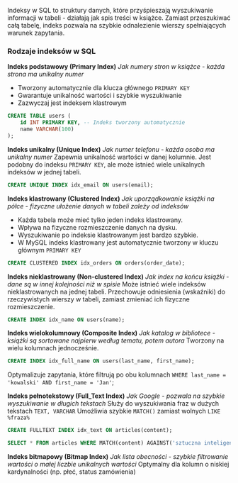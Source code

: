 Indeksy w SQL to struktury danych, które przyśpieszają wyszukiwanie informacji w tabeli - działają jak spis treści w książce.
Zamiast przeszukiwać całą tabelę, indeks pozwala na szybkie odnalezienie wierszy spełniających warunek zapytania.

### Rodzaje indeksów w SQL

**Indeks podstawowy (Primary Index)**
*Jak numery stron w książce - każda strona ma unikalny numer*
- Tworzony automatycznie dla klucza głównego `PRIMARY KEY`
- Gwarantuje unikalność wartości i szybkie wyszukiwanie
- Zazwyczaj jest indeksem klastrowym
```sql
CREATE TABLE users (
	id INT PRIMARY KEY, -- Indeks tworzony automatycznie
	name VARCHAR(100)
);
```

**Indeks unikalny (Unique Index)**
*Jak numer telefonu - każda osoba ma unikalny numer*
Zapewnia unikalność wartości w danej kolumnie.
Jest podobny do indeksu `PRIMARY KEY`, ale może istnieć wiele unikalnych indeksów w jednej tabeli.
```sql
CREATE UNIQUE INDEX idx_email ON users(email);
```

**Indeks klastrowany (Clustered Index)**
*Jak uporządkowanie książki na półce - fizyczne ułożenie danych w tabeli zależy od indeksów*
- Każda tabela może mieć tylko jeden indeks klastrowany.
- Wpływa na fizyczne rozmieszczenie danych na dysku.
- Wyszukiwanie po indeksie klastrowanym jest bardzo szybkie.
- W MySQL indeks klastrowany jest automatycznie tworzony w kluczu głównym `PRIMARY KEY`
```sql
CREATE CLUSTERED INDEX idx_orders ON orders(order_date);
```

**Indeks nieklastrowany (Non-clustered Index)**
*Jak index na końcu książki - dane są w innej kolejności niż w spisie*
Może istnieć wiele indeksów nieklastrowanych na jednej tabeli.
Przechowuje odniesienia (wskaźniki) do rzeczywistych wierszy w tabeli, zamiast zmieniać ich fizyczne rozmieszczenie.
```sql
CREATE INDEX idx_name ON users(name);
```

**Indeks wielokolumnowy (Composite Index)**
*Jak katalog w bibliotece - książki są sortowane najpierw według tematu, potem autora*
Tworzony na wielu kolumnach jednocześnie.
```sql
CREATE INDEX idx_full_name ON users(last_name, first_name);
```
Optymalizuje zapytania, które filtrują po obu kolumnach `WHERE last_name = 'kowalski' AND first_name = 'Jan'`;

**Indeks pełnotekstowy (Full_Text Index)**
*Jak Google - pozwala na szybkie wyszukiwanie w długich tekstach*
Służy do wyszukiwania fraz w dużych tekstach `TEXT, VARCHAR`
Umożliwia szybkie `MATCH()` zamiast wolnych `LIKE %fraza%`
```sql
CREATE FULLTEXT INDEX idx_text ON articles(content);

SELECT * FROM articles WHERE MATCH(content) AGAINST('sztuczna inteligencja');
```

**Indeks bitmapowy (Bitmap Index)**
*Jak lista obecności - szybkie filtrowanie wartości o małej liczbie unikalnych wartości*
Optymalny dla kolumn o niskiej kardynalności (np. płeć, status zamówienia)